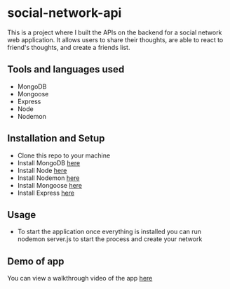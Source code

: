 # social-network-api
This is a project where I built the APIs on the backend for a social network web application. It allows users to share their thoughts, are able to react to friend's thoughts, and create a friends list.

## Tools and languages used
* MongoDB 
* Mongoose
* Express
* Node
* Nodemon

## Installation and Setup
 * Clone this repo to your machine
 * Install MongoDB [here](https://docs.mongodb.com/manual/installation)
 * Install Node [here](https://nodejs.org/en/download/) 
 * Install Nodemon [here](https://www.npmjs.com/package/nodemon)
 * Install Mongoose [here](https://mongoosejs.com/docs/)
 * Install Express [here](https://expressjs.com/en/starter/installing.html)
 
 ## Usage
 * To start the application once everything is installed you can run nodemon server.js to start the process and create your network
  
 ## Demo of app
 You can view a walkthrough video of the app [here](https://drive.google.com/file/d/1H2R_atiZEcf-uUr-vq3F6lPYtz0X6ZeV/view)
